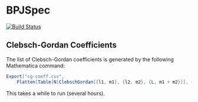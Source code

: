# BPJSpec

[![Build Status](https://travis-ci.org/mweastwood/BPJSpec.jl.svg?branch=master)](https://travis-ci.org/mweastwood/BPJSpec.jl)

## Clebsch-Gordan Coefficients

The list of Clebsch-Gordan coefficients is generated by the following Mathematica command:
```mathematica
Export["cg-coeff.csv", 
    Flatten[Table[N[ClebschGordan[{l1, m1}, {l2, m2}, {L, m1 + m2}]], {l1, 0, 10}, {m1, -l1, l1}, {l2, 0, 100}, {m2, -l2, l2}, {L, Max[Abs[l1 - l2], m1 + m2], l1 + l2}]]]
```
This takes a while to run (several hours).

